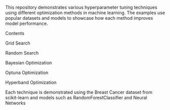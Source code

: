 This repository demonstrates various hyperparameter tuning techniques using different optimization methods in machine learning. The examples use popular datasets and models to showcase how each method improves model performance.

Contents

Grid Search

Random Search

Bayesian Optimization

Optuna Optimization

Hyperband Optimization

Each technique is demonstrated using the Breast Cancer dataset from scikit-learn and models such as RandomForestClassifier and Neural Networks
